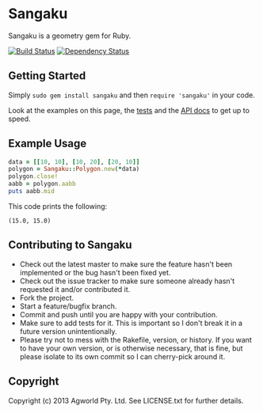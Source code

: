 Sangaku
=======

Sangaku is a geometry gem for Ruby.

[![Build Status](https://secure.travis-ci.org/agworld/sangaku.png)](http://travis-ci.org/#!/agworld/sangaku)
[![Dependency Status](https://gemnasium.com/agworld/sangaku.png)](https://gemnasium.com/agworld/sangaku)

Getting Started
---------------

Simply `sudo gem install sangaku` and then `require 'sangaku'` in your code.

Look at the examples on this page, the [tests](https://github.com/agworld/sangaku/blob/master/spec) and the [API docs](http://rubydoc.info/github/agworld/sangaku/master/frames) to get up to speed.

Example Usage
-------------

```ruby
data = [[10, 10], [10, 20], [20, 10]]
polygon = Sangaku::Polygon.new(*data)
polygon.close!
aabb = polygon.aabb
puts aabb.mid
```

This code prints the following:

```
(15.0, 15.0)
```

Contributing to Sangaku
-----------------------

* Check out the latest master to make sure the feature hasn't been implemented or the bug hasn't been fixed yet.
* Check out the issue tracker to make sure someone already hasn't requested it and/or contributed it.
* Fork the project.
* Start a feature/bugfix branch.
* Commit and push until you are happy with your contribution.
* Make sure to add tests for it. This is important so I don't break it in a future version unintentionally.
* Please try not to mess with the Rakefile, version, or history. If you want to have your own version, or is otherwise necessary, that is fine, but please isolate to its own commit so I can cherry-pick around it.

Copyright
---------

Copyright (c) 2013 Agworld Pty. Ltd. See LICENSE.txt for further details.

